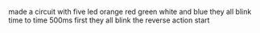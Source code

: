 made a circuit with five led  orange red green white and blue they all blink time to time 500ms first they all blink the reverse action start
